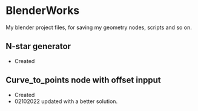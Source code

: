 # BlenderWorks
My blender project files, for saving my geometry nodes, scripts and so on.
## N-star generator
- Created
## Curve_to_points node with offset inpput
- Created
- 02102022 updated with a better solution.
